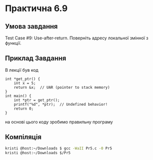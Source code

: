 # Практична 6.9
## Умова завдання
Test Case #9: Use-after-return. Поверніть адресу локальної змінної з функції.
## Приклад Завдання
В лекції був код 
```text
int *get_ptr() {
    int x = 5;
    return &x;  // UAR (pointer to stack memory)
}
int main() {
    int *ptr = get_ptr();
    printf("%d", *ptr);  // Undefined behavior!
    return 0;
}
```
на основі цього коду зробимо правильну програму 
## Компіляція 
```bash
kristi @host:~/Downloads $ gcc -WaII Pr5.c -0 Pr5 
kristi @host:~/Downloads $/Pr5 
```
